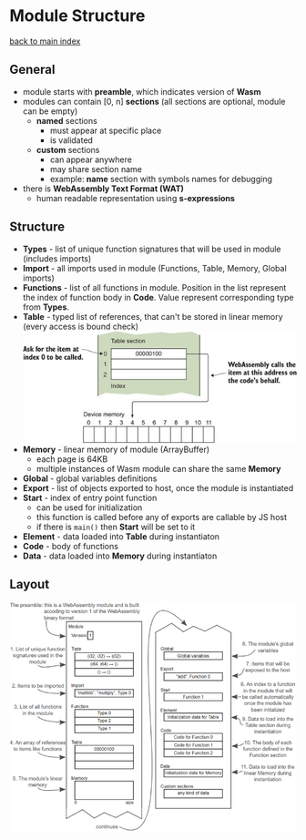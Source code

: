 # Module Structure
[back to main index](./WebAssembly.md)

## General
- module starts with **preamble**, which indicates version of **Wasm**
- modules can contain [0, n] **sections** (all sections are optional, module can be empty)
  - **named** sections
    - must appear at specific place
    - is validated
  - **custom** sections
    - can appear anywhere
    - may share section name
    - example: **name** section with symbols names for debugging
- there is **WebAssembly Text Format (WAT)**
  - human readable representation using **s-expressions**

## Structure
- **Types** - list of unique function signatures that will be used in module (includes imports)
- **Import** - all imports used in module (Functions, Table, Memory, Global imports)
- **Functions** - list of all functions in module. Position in the list represent the index of function body in **Code**. Value represent corresponding type from **Types**.
- **Table** - typed list of references, that can't be stored in linear memory (every access is bound check)
![Table section](./res/Table.png)
- **Memory** - linear memory of module (ArrayBuffer)
  - each page is 64KB
  - multiple instances of Wasm module can share the same **Memory**
- **Global** - global variables definitions
- **Export** - list of objects exported to host, once the module is instantiated
- **Start** - index of entry point function
  - can be used for initialization
  - this function is called before any of exports are callable by JS host
  - if there is `main()` then **Start** will be set to it
- **Element** - data loaded into **Table** during instantiaton
- **Code** - body of functions
- **Data** - data loaded into **Memory** during instantiaton

## Layout
![Wasm module structure](./res/structure.png)

